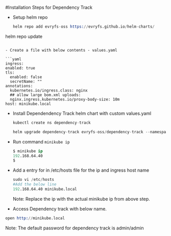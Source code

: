 #Installation Steps for Dependency Track

- Setup helm repo

  ```s
  helm repo add evryfs-oss https://evryfs.github.io/helm-charts/


 helm repo update
  

  ```

- Create a file with below contents - values.yaml

  ```yaml
  ingress:
  enabled: true
  tls:
    enabled: false
    secretName: ""
  annotations:
    kubernetes.io/ingress.class: nginx
    ## allow large bom.xml uploads:
    nginx.ingress.kubernetes.io/proxy-body-size: 10m
  host: minikube.local
  ```

- Install Dependendency Track helm chart with custom values.yaml

  ```s
  kubectl create ns dependency-track

  helm upgrade dependency-track evryfs-oss/dependency-track --namespace dependency-track -f ./values.yaml
  ```

- Run command `minikube ip`
  ```s
  $ minikube ip
  192.168.64.40
  $
  ```
- Add a entry for in /etc/hosts file for the ip and ingress host name

  ```s
  sudo vi /etc/hosts
  #Add the below line
  192.168.64.40 minikube.local
  ```

  Note: Replace the ip with the actual minikube ip from above step.

- Access Dependency track with below name.

```s
open http://minikube.local
```

Note: The default password for dependency track is admin/admin
